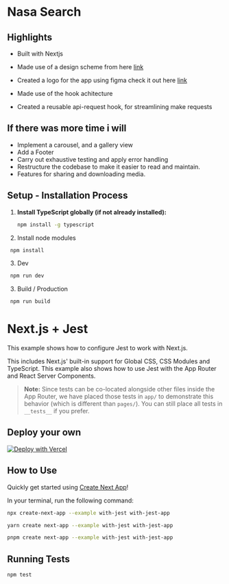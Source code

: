 # Nasa Search

## Highlights

- Built with Nextjs
- Made use of a design scheme from here [link](https://www.pinterest.com/pin/1477812367278415/)

- Created a logo for the app using figma check it out here [link](https://www.figma.com/file/P01w31IfsBDzfU1KPDC2j8/Nasa-Search?type=design&node-id=0%3A1&mode=design&t=wG43hjUyK2h0xMeE-1)

- Made use of the hook achitecture
- Created a reusable api-request hook, for streamlining make requests

## If there was more time i will

- Implement a carousel, and a gallery view
- Add a Footer
- Carry out exhaustive testing and apply error handling
- Restructure the codebase to make it easier to read and maintain.
- Features for sharing and downloading media.

## Setup - Installation Process

1. **Install TypeScript globally (if not already installed):**
   ```bash
   npm install -g typescript
   ```
2. Install node modules

```bash
 npm install
```

3. Dev

```bash
 npm run dev
```

3. Build / Production

```bash
 npm run build
```

# Next.js + Jest

This example shows how to configure Jest to work with Next.js.

This includes Next.js' built-in support for Global CSS, CSS Modules and TypeScript. This example also shows how to use Jest with the App Router and React Server Components.

> **Note:** Since tests can be co-located alongside other files inside the App Router, we have placed those tests in `app/` to demonstrate this behavior (which is different than `pages/`). You can still place all tests in `__tests__` if you prefer.

## Deploy your own

[![Deploy with Vercel](https://vercel.com/button)](https://vercel.com/new/clone?repository-url=https://github.com/vercel/next.js/tree/canary/examples/with-jest&project-name=with-jest&repository-name=with-jest)

## How to Use

Quickly get started using [Create Next App](https://github.com/vercel/next.js/tree/canary/packages/create-next-app#readme)!

In your terminal, run the following command:

```bash
npx create-next-app --example with-jest with-jest-app
```

```bash
yarn create next-app --example with-jest with-jest-app
```

```bash
pnpm create next-app --example with-jest with-jest-app
```

## Running Tests

```bash
npm test
```
